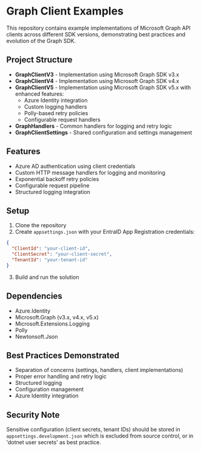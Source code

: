 # Graph Client Examples

This repository contains example implementations of Microsoft Graph API clients across different SDK versions, demonstrating best practices and evolution of the Graph SDK.

## Project Structure

- **GraphClientV3** - Implementation using Microsoft Graph SDK v3.x
- **GraphClientV4** - Implementation using Microsoft Graph SDK v4.x
- **GraphClientV5** - Implementation using Microsoft Graph SDK v5.x with enhanced features:
  - Azure Identity integration
  - Custom logging handlers
  - Polly-based retry policies
  - Configurable request handlers
- **GraphHandlers** - Common handlers for logging and retry logic
- **GraphClientSettings** - Shared configuration and settings management

## Features

- Azure AD authentication using client credentials
- Custom HTTP message handlers for logging and monitoring
- Exponential backoff retry policies
- Configurable request pipeline
- Structured logging integration

## Setup

1. Clone the repository
2. Create `appsettings.json` with your EntraID App Registration credentials:
```json
{
  "ClientId": "your-client-id",
  "ClientSecret": "your-client-secret",
  "TenantId": "your-tenant-id"
}
```
3. Build and run the solution

## Dependencies

- Azure.Identity
- Microsoft.Graph (v3.x, v4.x, v5.x)
- Microsoft.Extensions.Logging
- Polly
- Newtonsoft.Json

## Best Practices Demonstrated

- Separation of concerns (settings, handlers, client implementations)
- Proper error handling and retry logic
- Structured logging
- Configuration management
- Azure Identity integration

## Security Note

Sensitive configuration (client secrets, tenant IDs) should be stored in `appsettings.development.json` which is excluded from source control, or in 'dotnet user secrets' as best practice.
